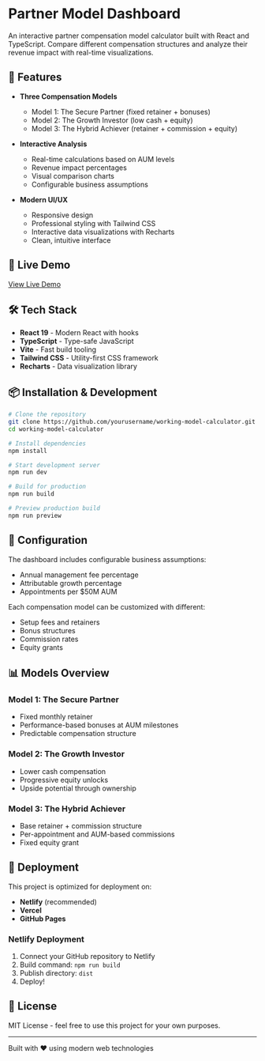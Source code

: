 # Partner Model Dashboard

An interactive partner compensation model calculator built with React and TypeScript. Compare different compensation structures and analyze their revenue impact with real-time visualizations.

## 🌟 Features

- **Three Compensation Models**
  - Model 1: The Secure Partner (fixed retainer + bonuses)
  - Model 2: The Growth Investor (low cash + equity)  
  - Model 3: The Hybrid Achiever (retainer + commission + equity)

- **Interactive Analysis**
  - Real-time calculations based on AUM levels
  - Revenue impact percentages
  - Visual comparison charts
  - Configurable business assumptions

- **Modern UI/UX**
  - Responsive design
  - Professional styling with Tailwind CSS
  - Interactive data visualizations with Recharts
  - Clean, intuitive interface

## 🚀 Live Demo

[View Live Demo](https://your-netlify-url.netlify.app)

## 🛠️ Tech Stack

- **React 19** - Modern React with hooks
- **TypeScript** - Type-safe JavaScript
- **Vite** - Fast build tooling
- **Tailwind CSS** - Utility-first CSS framework
- **Recharts** - Data visualization library

## 📦 Installation & Development

```bash
# Clone the repository
git clone https://github.com/yourusername/working-model-calculator.git
cd working-model-calculator

# Install dependencies
npm install

# Start development server
npm run dev

# Build for production
npm run build

# Preview production build
npm run preview
```

## 🔧 Configuration

The dashboard includes configurable business assumptions:

- Annual management fee percentage
- Attributable growth percentage  
- Appointments per $50M AUM

Each compensation model can be customized with different:
- Setup fees and retainers
- Bonus structures
- Commission rates
- Equity grants

## 📊 Models Overview

### Model 1: The Secure Partner
- Fixed monthly retainer
- Performance-based bonuses at AUM milestones
- Predictable compensation structure

### Model 2: The Growth Investor  
- Lower cash compensation
- Progressive equity unlocks
- Upside potential through ownership

### Model 3: The Hybrid Achiever
- Base retainer + commission structure
- Per-appointment and AUM-based commissions
- Fixed equity grant

## 🚀 Deployment

This project is optimized for deployment on:
- **Netlify** (recommended)
- **Vercel** 
- **GitHub Pages**

### Netlify Deployment

1. Connect your GitHub repository to Netlify
2. Build command: `npm run build`  
3. Publish directory: `dist`
4. Deploy!

## 📄 License

MIT License - feel free to use this project for your own purposes.

---

Built with ❤️ using modern web technologies